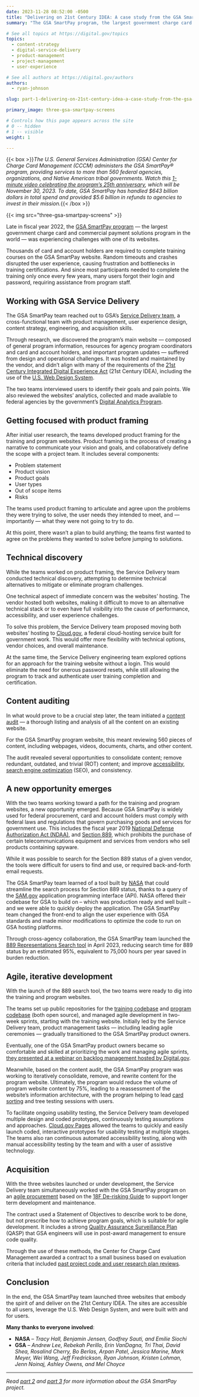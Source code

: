 ```yaml
---
date: 2023-11-28 08:52:00 -0500
title: "Delivering on 21st Century IDEA: A case study from the GSA SmartPay team (Part 1)"
summary: "The GSA SmartPay program, the largest government charge card and commercial payment solutions program in the world, celebrated their 25th anniversary by launching three new websites with a user-centered, agile approach."

# See all topics at https://digital.gov/topics
topics:
  - content-strategy
  - digital-service-delivery
  - product-management
  - project-management
  - user-experience

# See all authors at https://digital.gov/authors
authors:
  - ryan-johnson

slug: part-1-delivering-on-21st-century-idea-a-case-study-from-the-gsa-smartpay-team

primary_image: three-gsa-smartpay-screens

# Controls how this page appears across the site
# 0 -- hidden
# 1 -- visible
weight: 1

---
```


{{< box >}}*The U.S. General Services Administration (GSA) Center for Charge Card Management (CCCM) administers the GSA SmartPay®️ program, providing services to more than 560 federal agencies, organizations, and Native American tribal governments. Watch this [1-minute video celebrating the program’s 25th anniversary](https://www.youtube.com/watch?v=3kcvidn5ikc), which will be November 30, 2023. To date, GSA SmartPay has handled $643 billion dollars in total spend and provided $5.6 billion in refunds to agencies to invest in their mission.*{{< /box >}}

{{< img src="three-gsa-smartpay-screens" >}}

Late in fiscal year 2022, the [GSA SmartPay program](https://smartpay.gsa.gov/) — the largest government charge card and commercial payment solutions program in the world — was experiencing challenges with one of its websites.

Thousands of card and account holders are required to complete training courses on the GSA SmartPay website. Random timeouts and crashes disrupted the user experience, causing frustration and bottlenecks in training certifications. And since most participants needed to complete the training only once every few years, many users forgot their login and password, requiring assistance from program staff.

## Working with GSA Service Delivery

The GSA SmartPay team reached out to GSA’s [Service Delivery team](https://github.com/GSA/service-delivery), a cross-functional team with product management, user experience design, content strategy, engineering, and acquisition skills.

Through research, we discovered the program’s main website — composed of general program information, resources for agency program coordinators and card and account holders, and important program updates — suffered from design and operational challenges. It was hosted and maintained by the vendor, and didn’t align with many of the requirements of the [21st Century Integrated Digital Experience Act](https://digital.gov/resources/21st-century-integrated-digital-experience-act/) (21st Century IDEA), including the use of the [U.S. Web Design System](https://designsystem.digital.gov/).

The two teams interviewed users to identify their goals and pain points. We also reviewed the websites’ analytics, collected and made available to federal agencies by the government’s [Digital Analytics Program](https://digital.gov/guides/dap/).

## Getting focused with product framing

After initial user research, the teams developed product framing for the training and program websites. Product framing is the process of creating a narrative to communicate your vision and goals, and collaboratively define the scope with a project team. It includes several components:

* Problem statement
* Product vision
* Product goals
* User types
* Out of scope items
* Risks

The teams used product framing to articulate and agree upon the problems they were trying to solve, the user needs they intended to meet, and — importantly — what they were not going to try to do.

At this point, there wasn’t a plan to build anything; the teams first wanted to agree on the problems they wanted to solve before jumping to solutions.

## Technical discovery

While the teams worked on product framing, the Service Delivery team conducted technical discovery, attempting to determine technical alternatives to mitigate or eliminate program challenges.

One technical aspect of immediate concern was the websites’ hosting. The vendor hosted both websites, making it difficult to move to an alternative technical stack or to even have full visibility into the cause of performance, accessibility, and user experience challenges.

To solve this problem, the Service Delivery team proposed moving both websites’ hosting to [Cloud.gov](https://cloud.gov/), a federal cloud-hosting service built for government work. This would offer more flexibility with technical options, vendor choices, and overall maintenance.

At the same time, the Service Delivery engineering team explored options for an approach for the training website without a login. This would eliminate the need for onerous password resets, while still allowing the program to track and authenticate user training completion and certification.

## Content auditing

In what would prove to be a crucial step later, the team initiated a [content audit](https://methods.18f.gov/decide/content-audit/) — a thorough listing and analysis of all the content on an existing website.

For the GSA SmartPay program website, this meant reviewing 560 pieces of content, including webpages, videos, documents, charts, and other content.

The audit revealed several opportunities to consolidate content; remove redundant, outdated, and trivial (ROT) content; and improve [accessibility](https://digital.gov/topics/accessibility/), [search engine optimization](https://digital.gov/topics/search-engine-optimization/) (SEO), and consistency.

## A new opportunity emerges

With the two teams working toward a path for the training and program websites, a new opportunity emerged. Because GSA SmartPay is widely used for federal procurement, card and account holders must comply with federal laws and regulations that govern purchasing goods and services for government use. This includes the fiscal year 2019 [National Defense Authorization Act (NDAA)](https://www.congress.gov/115/bills/hr5515/BILLS-115hr5515enr.pdf), and [Section 889](https://www.acquisition.gov/Section-889-Policies), which prohibits the purchase of certain telecommunications equipment and services from vendors who sell products containing spyware.

While it was possible to search for the Section 889 status of a given vendor, the tools were difficult for users to find and use, or required back-and-forth email requests.

The GSA SmartPay team learned of a tool built by [NASA](https://www.nasa.gov/) that could streamline the search process for Section 889 status, thanks to a query of the [SAM.gov](https://sam.gov/content/home) application programming interface (API). NASA offered their codebase for GSA to build on – which was production ready and well built – and we were able to quickly deploy the application. The GSA SmartPay team changed the front-end to align the user experience with GSA standards and made minor modifications to optimize the code to run on GSA hosting platforms.

Through cross-agency collaboration, the GSA SmartPay team launched the [889 Representations Search tool](https://889.smartpay.gsa.gov/) in April 2023, reducing search time for 889 status by an estimated 95%, equivalent to 75,000 hours per year saved in burden reduction.

## Agile, iterative development

With the launch of the 889 search tool, the two teams were ready to dig into the training and program websites.

The teams set up public repositories for the [training codebase](https://github.com/GSA/smartpay-training) and [program codebase](https://github.com/GSA/smartpay-website) (both open source), and managed agile development in two-week sprints, starting with the training website. Initially led by the Service Delivery team, product management tasks — including leading agile ceremonies — gradually transitioned to the GSA SmartPay product owners.

Eventually, one of the GSA SmartPay product owners became so comfortable and skilled at prioritizing the work and managing agile sprints, [they presented at a webinar on backlog management hosted by Digital.gov](https://digital.gov/event/2023/10/12/backlogs-and-why-every-website-needs-one/).

Meanwhile, based on the content audit, the GSA SmartPay program was working to iteratively consolidate, remove, and rewrite content for the program website. Ultimately, the program would reduce the volume of program website content by 75%, leading to a reassessment of the website’s information architecture, with the program helping to lead [card sorting](https://methods.18f.gov/validate/card-sorting/) and tree testing sessions with users.

To facilitate ongoing usability testing, the Service Delivery team developed multiple design and coded prototypes, continuously testing assumptions and approaches. [Cloud.gov Pages](https://cloud.gov/pages/) allowed the teams to quickly and easily launch coded, interactive prototypes for usability testing at multiple stages. The teams also ran continuous automated accessibility testing, along with manual accessibility testing by the team and with a user of assistive technology.

## Acquisition

With the three websites launched or under development, the Service Delivery team simultaneously worked with the GSA SmartPay program on an [agile procurement](https://github.com/GSA/SmartPay-RFQ/blob/main/RFQ.md) based on the [18F De-risking Guide](https://derisking-guide.18f.gov/) to support longer term development and maintenance.

The contract used a Statement of Objectives to describe work to be done, but not prescribe how to achieve program goals, which is suitable for agile development. It includes a strong [Quality Assurance Surveillance Plan](https://github.com/GSA/SmartPay-RFQ/blob/main/RFQ.md#25-list-of-deliverables-with-quality-assurance-surveillance-plan-qasp) (QASP) that GSA engineers will use in post-award management to ensure code quality.

Through the use of these methods, the Center for Charge Card Management awarded a contract to a small business based on evaluation criteria that included [past project code and user research plan reviews](https://derisking-guide.18f.gov/federal-field-guide/deciding-what-to-buy/#evaluate-contractor-proposals-based-on-industry-best-practices).

## Conclusion

In the end, the GSA SmartPay team launched three websites that embody the spirit of and deliver on the 21st Century IDEA. The sites are accessible to all users, leverage the U.S. Web Design System, and were built with and for users.

**Many thanks to everyone involved**:

* **NASA** – *Tracy Hall, Benjamin Jensen, Godfrey Sauti, and Emilie Siochi*
* **GSA** – *Andrew Lee, Rebekah Perillo, Erin VanDagna, Tri Thai, David Shea, Rosalind Cherry, Bo Berlas, Arpan Patel, Jessica Marine, Mark Meyer, Wei Wang, Jeff Fredrickson, Ryan Johnson, Kristen Lohman, Jenn Noinaj, Ashley Owens, and Mel Choyce*

---

*Read [part 2](https://digital.gov/2023/11/29/part-2-delivering-on-21st-century-idea-a-case-study-from-the-gsa-smartpay-team/) and [part 3](https://digital.gov/2023/11/29/part-3-delivering-on-21st-century-idea-a-case-study-from-the-gsa-smartpay-team/) for more information about the GSA SmartPay project.*
